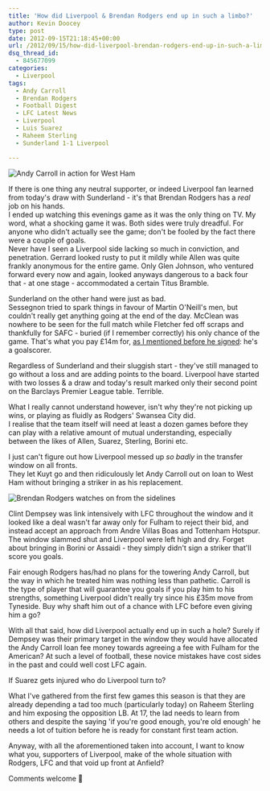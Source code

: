 ```yaml
---
title: 'How did Liverpool & Brendan Rodgers end up in such a limbo?'
author: Kevin Doocey
type: post
date: 2012-09-15T21:18:45+00:00
url: /2012/09/15/how-did-liverpool-brendan-rodgers-end-up-in-such-a-limbo/
dsq_thread_id:
  - 845677099
categories:
  - Liverpool
tags:
  - Andy Carroll
  - Brendan Rodgers
  - Football Digest
  - LFC Latest News
  - Liverpool
  - Luis Suarez
  - Raheem Sterling
  - Sunderland 1-1 Liverpool

---
```

![Andy Carroll in action for West Ham](/uploads/2012/09/Andy-Carroll-West-Ham.jpg)

If there is one thing any neutral supporter, or indeed Liverpool fan learned from today's draw with Sunderland - it's that Brendan Rodgers has a _real_ job on his hands.  
I ended up watching this evenings game as it was the only thing on TV. My word, what a shocking game it was. Both sides were truly dreadful. For anyone who didn't actually see the game; don't be fooled by the fact there were a couple of goals.   
Never have I seen a Liverpool side lacking so much in conviction, and penetration. Gerrard looked rusty to put it mildly while Allen was quite frankly anonymous for the <!--more--> entire game. Only Glen Johnson, who ventured forward every now and again, looked anyways dangerous to a back four that - at one stage - accommodated a certain Titus Bramble.

Sunderland on the other hand were just as bad.   
Sessegnon tried to spark things in favour of Martin O'Neill's men, but couldn't really get anything going at the end of the day. McClean was nowhere to be seen for the full match while Fletcher fed off scraps and thankfully for SAFC - buried (if I remember correctly) his only chance of the game. That's what you pay £14m for, [as I mentioned before he signed][1]: he's a goalscorer.

Regardless of Sunderland and their sluggish start - they've still managed to go without a loss and are adding points to the board. Liverpool have started with two losses & a draw and today's result marked only their second point on the Barclays Premier League table. Terrible.

What I really cannot understand however, isn't why they're not picking up wins, or playing as fluidly as Rodgers' Swansea City did.  
I realise that the team itself will need at least a dozen games before they can play with a relative amount of mutual understanding, especially between the likes of Allen, Suarez, Sterling, Borini etc.

I just can't figure out how Liverpool messed up _so badly_ in the transfer window on all fronts.   
They let Kuyt go and then ridiculously let Andy Carroll out on loan to West Ham without bringing a striker in as his replacement.

![Brendan Rodgers watches on from the sidelines](/uploads/2012/09/Brendan-Rodgers-Liverpool.jpg)

Clint Dempsey was link intensively with LFC throughout the window and it looked like a deal wasn't far away only for Fulham to reject their bid, and instead accept an approach from Andre Villas Boas and Tottenham Hotspur. The window slammed shut and Liverpool were left high and dry. Forget about bringing in Borini or Assaidi - they simply didn't sign a striker that'll score you goals.

Fair enough Rodgers has/had no plans for the towering Andy Carroll, but the way in which he treated him was nothing less than pathetic. Carroll is the type of player that will guarantee you goals if you play him to his strengths, something Liverpool didn't really try since his £35m move from Tyneside. Buy why shaft him out of a chance with LFC before even giving him a go?

With all that said, how did Liverpool actually end up in such a hole? Surely if Dempsey was their primary target in the window they would have allocated the Andy Carroll loan fee money towards agreeing a fee with Fulham for the American? At such a level of football, these novice mistakes have cost sides in the past and could well cost LFC again.

If Suarez gets injured who do Liverpool turn to?

What I've gathered from the first few games this season is that they are already depending a tad too much (particularly today) on Raheem Sterling and him exposing the opposition LB. At 17, the lad needs to learn from others and despite the saying 'if you're good enough, you're old enough' he needs a lot of tuition before he is ready for constant first team action.

Anyway, with all the aforementioned taken into account, I want to know what you, supporters of Liverpool, make of the whole situation with Rodgers, LFC and that void up front at Anfield?

Comments welcome 🙂

 [1]: http://www.footballdigest.org/2012/08/14/steven-fletcher-one-of-the-most-underrated-strikers-in-the-premier-league/
